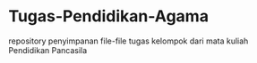 # Tugas-Pendidikan-Agama
repository penyimpanan file-file tugas kelompok dari mata kuliah Pendidikan Pancasila 
